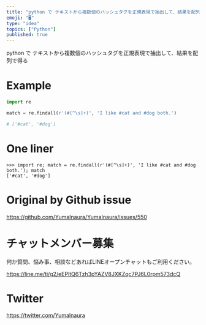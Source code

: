 ```yaml
---
title: "python で テキストから複数個のハッシュタグを正規表現で抽出して、結果を配列で得る"
emoji: "🖥"
type: "idea"
topics: ["Python"]
published: true
---
```


python で テキストから複数個のハッシュタグを正規表現で抽出して、結果を配列で得る

# Example

```py
import re

match = re.findall(r'(#[^\s]+)', 'I like #cat and #dog both.')

# ['#cat', '#dog']
```

# One liner

```
>>> import re; match = re.findall(r'(#[^\s]+)', 'I like #cat and #dog both.'); match
['#cat', '#dog']
```

# Original by Github issue

https://github.com/YumaInaura/YumaInaura/issues/550








<!-- Update From Qiita API -->

# チャットメンバー募集


何か質問、悩み事、相談などあればLINEオープンチャットもご利用ください。

https://line.me/ti/g2/eEPltQ6Tzh3pYAZV8JXKZqc7PJ6L0rpm573dcQ





# Twitter


https://twitter.com/YumaInaura


<!-- Update From Qiita API -->


